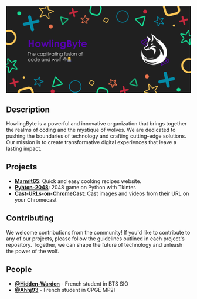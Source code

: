 ![Banner](https://raw.githubusercontent.com/HowlingByte/.github/main/profile/banner.png)

## Description
HowlingByte is a powerful and innovative organization that brings together the realms of coding and the mystique of wolves. We are dedicated to pushing the boundaries of technology and crafting cutting-edge solutions. Our mission is to create transformative digital experiences that leave a lasting impact.

## Projects
* [**Marmit65**](https://github.com/HowlingByte/Marmit65): Quick and easy cooking recipes website.
* [**Pyhton-2048**](https://github.com/HowlingByte/Python-2048): 2048 game on Python with Tkinter.
* [**Cast-URLs-on-ChromeCast**](https://github.com/HowlingByte/Cast-URLs-on-ChromeCast): Cast images and videos from their URL on your Chromecast



## Contributing
We welcome contributions from the community! If you'd like to contribute to any of our projects, please follow the guidelines outlined in each project's repository. Together, we can shape the future of technology and unleash the power of the wolf.

## People
* [**@Hidden-Warden**](https://github.com/Hidden-Warden) - French student in BTS SIO
* [**@Ahhj93**](https://github.com/Ahhj93) - French student in CPGE MP2I

<!--

**Here are some ideas to get you started:**

🙋‍♀️ A short introduction - what is your organization all about?
🌈 Contribution guidelines - how can the community get involved?
👩‍💻 Useful resources - where can the community find your docs? Is there anything else the community should know?
🍿 Fun facts - what does your team eat for breakfast?
🧙 Remember, you can do mighty things with the power of [Markdown](https://docs.github.com/github/writing-on-github/getting-started-with-writing-and-formatting-on-github/basic-writing-and-formatting-syntax)
-->
